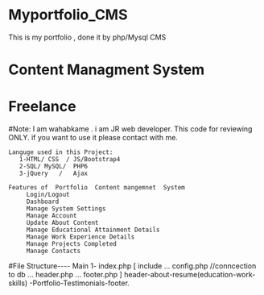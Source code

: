 # Myportfolio_CMS
This is my portfolio , done it by php/Mysql CMS


#                   Content Managment System 
#                   Freelance


#Note:
    I am wahabkame .
    i am JR web developer.
    This code for reviewing ONLY.
       if you want to use it please contact with me.

    Languge used in this Project:
       1-HTML/ CSS  / JS/Bootstrap4
       2-SQL/ MySQL/  PHP6 
       3-jQuery   /   Ajax

    Features of  Portfolio  Content mangemnet  System 
         Login/Logout
         Dashboard
         Manage System Settings
         Manage Account
         Update About Content
         Manage Educational Attainment Details
         Manage Work Experience Details
         Manage Projects Completed
         Manage Contacts

#File Structure----
     Main  1- index.php  [ include ... config.php //conncection to db
                                   ... header.php
                                   ... footer.php
                         ]
                    header-about-resume(education-work-skills)
                    -Portfolio-Testimonials-footer.
           

